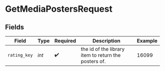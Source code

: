 # GetMediaPostersRequest


## Fields

| Field                                                | Type                                                 | Required                                             | Description                                          | Example                                              |
| ---------------------------------------------------- | ---------------------------------------------------- | ---------------------------------------------------- | ---------------------------------------------------- | ---------------------------------------------------- |
| `rating_key`                                         | *int*                                                | :heavy_check_mark:                                   | the id of the library item to return the posters of. | 16099                                                |
